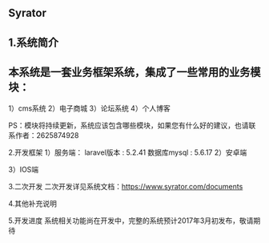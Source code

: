 ## Syrator

## 1.系统简介
## 本系统是一套业务框架系统，集成了一些常用的业务模块：
1）cms系统
2）电子商城
3）论坛系统
4）个人博客

PS：模块将持续更新，系统应该包含哪些模块，如果您有什么好的建议，也请联系作者：2625874928

2.开发框架
1）服务端：
laravel版本 : 5.2.41
数据库mysql : 5.6.17
2）安卓端

3）IOS端

3.二次开发
二次开发详见系统文档：https://www.syrator.com/documents

4.其他补充说明

5.开发进度
系统相关功能尚在开发中，完整的系统预计2017年3月初发布，敬请期待